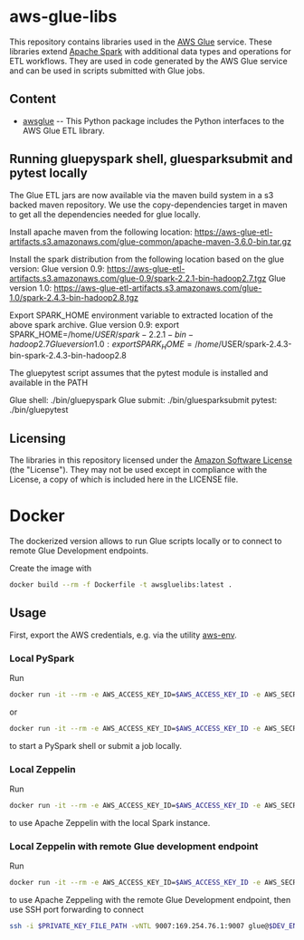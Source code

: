 # aws-glue-libs
This repository contains libraries used in the [AWS Glue](https://aws.amazon.com/glue) service. These libraries extend [Apache Spark](https://spark.apache.org/) with additional data types and operations for ETL workflows. They are used in code generated by the AWS Glue service and can be used in scripts submitted with Glue jobs. 

## Content

- [awsglue](awsglue) -- This Python package includes the Python interfaces to the AWS Glue ETL library.

## Running gluepyspark shell, gluesparksubmit and pytest locally

The Glue ETL jars are now available via the maven build system in a s3 backed maven repository. We use the copy-dependencies target in
maven to get all the dependencies needed for glue locally.

Install apache maven from the following location:
https://aws-glue-etl-artifacts.s3.amazonaws.com/glue-common/apache-maven-3.6.0-bin.tar.gz

Install the spark distribution from the following location based on the glue version:
Glue version 0.9: https://aws-glue-etl-artifacts.s3.amazonaws.com/glue-0.9/spark-2.2.1-bin-hadoop2.7.tgz
Glue version 1.0: https://aws-glue-etl-artifacts.s3.amazonaws.com/glue-1.0/spark-2.4.3-bin-hadoop2.8.tgz

Export SPARK_HOME environment variable to extracted location of the
above spark archive.
Glue version 0.9: export SPARK_HOME=/home/$USER/spark-2.2.1-bin-hadoop2.7
Glue version 1.0: export SPARK_HOME=/home/$USER/spark-2.4.3-bin-spark-2.4.3-bin-hadoop2.8

The gluepytest script assumes that the pytest module is installed and available in the PATH

Glue shell: ./bin/gluepyspark
Glue submit: ./bin/gluesparksubmit
pytest: ./bin/gluepytest

## Licensing

The libraries in this repository licensed under the [Amazon Software License](http://aws.amazon.com/asl/) (the "License"). They may not be used except in compliance with the License, a copy of which is included here in the LICENSE file.

# Docker

The dockerized version allows to run Glue scripts locally or to connect to remote Glue Development endpoints.

Create the image with
```sh
docker build --rm -f Dockerfile -t awsgluelibs:latest .
```

## Usage

First, export the AWS credentials, e.g. via the utility [aws-env](https://github.com/naftulikay/).

### Local PySpark

Run
```sh
docker run -it --rm -e AWS_ACCESS_KEY_ID=$AWS_ACCESS_KEY_ID -e AWS_SECRET_ACCESS_KEY=$AWS_SECRET_ACCESS_KEY awsgluelibs:latest gluepyspark
```
or
```sh
docker run -it --rm -e AWS_ACCESS_KEY_ID=$AWS_ACCESS_KEY_ID -e AWS_SECRET_ACCESS_KEY=$AWS_SECRET_ACCESS_KEY awsgluelibs:latest gluesparksubmit
```
to start a PySpark shell or submit a job locally.

### Local Zeppelin

Run
```sh
docker run -it --rm -e AWS_ACCESS_KEY_ID=$AWS_ACCESS_KEY_ID -e AWS_SECRET_ACCESS_KEY=$AWS_SECRET_ACCESS_KEY -p 8080:8080 awsgluelibs:latest gluezeppelin
```
to use Apache Zeppelin with the local Spark instance.

### Local Zeppelin with remote Glue development endpoint
Run
```sh
docker run -it --rm -e AWS_ACCESS_KEY_ID=$AWS_ACCESS_KEY_ID -e AWS_SECRET_ACCESS_KEY=$AWS_SECRET_ACCESS_KEY -p 8080:8080 awsgluelibs:latest gluezeppelinremote
```
to use Apache Zeppeling with the remote Glue Development endpoint, then use SSH port forwarding to connect
```sh
ssh -i $PRIVATE_KEY_FILE_PATH -vNTL 9007:169.254.76.1:9007 glue@$DEV_ENDPOINT_PUBLIC_DNS
```

